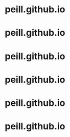 # peill.github.io
# peill.github.io
# peill.github.io
# peill.github.io
# peill.github.io
# peill.github.io
